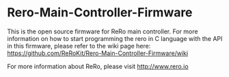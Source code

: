 # Rero-Main-Controller-Firmware
This is the open source firmware for ReRo main controller.
For more information on how to start programming the rero in C language with the API in this firmware, please refer to the wiki page here:
https://github.com/ReRoKit/Rero-Main-Controller-Firmware/wiki

For more information about ReRo, please visit http://www.rero.io
